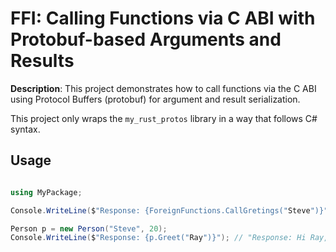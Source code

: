 ﻿# FFI: Calling Functions via C ABI with Protobuf-based Arguments and Results

**Description**: This project demonstrates how to call functions via the C ABI using Protocol Buffers (protobuf) for argument and result serialization.

This project only wraps the `my_rust_protos` library in a way that follows C# syntax.


## Usage

```C#

using MyPackage;

Console.WriteLine($"Response: {ForeignFunctions.CallGretings("Steve")}"); // "Response: Hello Steve, have a good day!!!"

Person p = new Person("Steve", 20);
Console.WriteLine($"Response: {p.Greet("Ray")}"); // "Response: Hi Ray, my name is Steve, I'm 20 years old."
```
